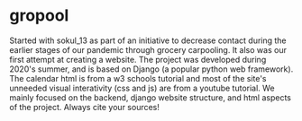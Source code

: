 # gropool
Started with sokul_13 as part of an initiative to decrease contact during the earlier stages of our pandemic through grocery carpooling.
It also was our first attempt at creating a website. The project was developed during 2020's summer, and is based on Django (a popular python web framework).
The calendar html is from a w3 schools tutorial and most of the site's unneeded visual interativity (css and js) are from a youtube tutorial. We mainly focused on the backend, django website structure, and html aspects of the project. 
Always cite your sources!

